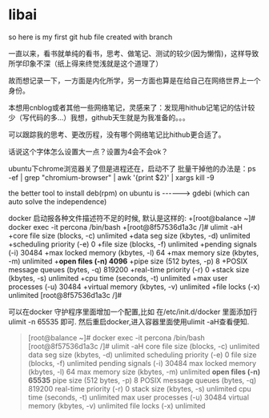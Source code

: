 # libai
so here is my first git hub file created with branch

一直以来，看书就单纯的看书，思考、做笔记、测试的较少(因为懒惰)，这样导致所学印象不深（纸上得来终觉浅就是这个道理了）

故而想记录一下，一方面是内化所学，另一方面也算是在给自己在网络世界上一个身份。

本想用cnblog或者其他一些网络笔记，灵感来了：发现用hithub记笔记的估计较少（写代码的多...）我想，github天生就是为我准备的。。。

可以跟踪我的思考、更改历程，没有哪个网络笔记比hithub更合适了。

话说这个字体怎么设置大一点？设置为4会不会ok？

ubuntu下chrome浏览器关了但是进程还在，启动不了
批量干掉他的办法是：ps -ef | grep "chromium-browser" | awk '{print $2}' | xargs kill -9


the better tool to install deb(rpm) on ubuntu is ------> gdebi (which can auto solve the independence)

docker 启动报各种文件描述符不足的时候,
默认是这样的:
+[root@balance ~]# docker  exec -it percona /bin/bash
+[root@8f57536d1a3c /]# ulimit -aH
+core file size          (blocks, -c) unlimited
+data seg size           (kbytes, -d) unlimited
+scheduling priority             (-e) 0
+file size               (blocks, -f) unlimited
+pending signals                 (-i) 30484
+max locked memory       (kbytes, -l) 64
+max memory size         (kbytes, -m) unlimited
+**open files                      (-n) 4096**
+pipe size            (512 bytes, -p) 8
+POSIX message queues     (bytes, -q) 819200
+real-time priority              (-r) 0
+stack size              (kbytes, -s) unlimited
+cpu time               (seconds, -t) unlimited
+max user processes              (-u) 30484
+virtual memory          (kbytes, -v) unlimited
+file locks                      (-x) unlimited
[root@8f57536d1a3c /]# 


可以在docker 守护程序里面增加一个配置,比如
在/etc/init.d/docker 里面添加行 ulimit -n 65535  即可.
然后重启docker,进入容器里面使用ulimit -aH查看便知.

>[root@balance ~]# docker  exec -it percona /bin/bash
>[root@8f57536d1a3c /]# ulimit -aH
core file size          (blocks, -c) unlimited
data seg size           (kbytes, -d) unlimited
scheduling priority             (-e) 0
file size               (blocks, -f) unlimited
pending signals                 (-i) 30484
max locked memory       (kbytes, -l) 64
max memory size         (kbytes, -m) unlimited
**open files                      (-n) 65535**
pipe size            (512 bytes, -p) 8
POSIX message queues     (bytes, -q) 819200
real-time priority              (-r) 0
stack size              (kbytes, -s) unlimited
cpu time               (seconds, -t) unlimited 
max user processes              (-u) 30484 
virtual memory          (kbytes, -v) unlimited 
file locks                      (-x) unlimited 

